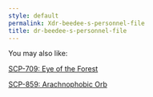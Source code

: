 ```yaml
---
style: default
permalink: Xdr-beedee-s-personnel-file
title: dr-beedee-s-personnel-file
---
```

You may also like:

[SCP-709: Eye of the Forest](http://scp-wiki.net/scp-709)

[SCP-859: Arachnophobic Orb](http://scp-wiki.net/scp-859)
